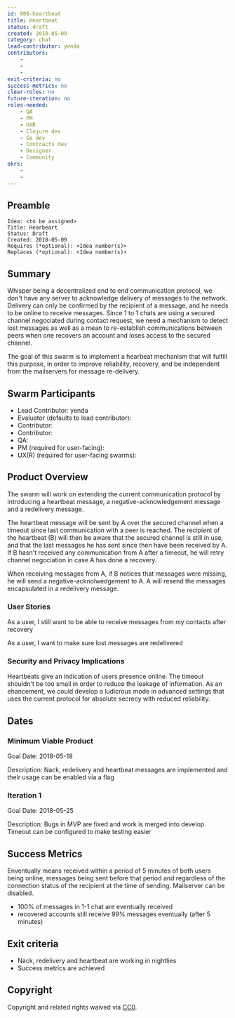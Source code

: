 ```yaml
---
id: 000-heartbeat
title: Heartbeat
status: draft
created: 2018-05-09
category: chat
lead-contributor: yenda
contributors:
    -
    -
    -
exit-criteria: no
success-metrics: no
clear-roles: no
future-iteration: no
roles-needed:
    - QA
    - PM
    - UXR
    - Clojure dev
    - Go dev
    - Contracts dev
    - Designer
    - Community
okrs:
    -
    -
---
```


## Preamble

    Idea: <to be assigned>
    Title: Hearbeart
    Status: Draft
    Created: 2018-05-09
    Requires (*optional): <Idea number(s)>
    Replaces (*optional): <Idea number(s)>

## Summary

Whisper being a decentralized end to end communication protocol, we don't have any server to acknowledge delivery of messages to the network. Delivery can only be confirmed by the recipient of a message, and he needs to be online to receive messages. Since 1 to 1 chats are using a secured channel negociated during contact request, we need a mechanism to detect lost messages as well as a mean to re-establish communications between peers when one recovers an account and loses access to the secured channel.

The goal of this swarm is to implement a hearbeat mechanism that will fulfill this purpose, in order to improve reliability, recovery, and be independent from the mailservers for message re-delivery.

## Swarm Participants

- Lead Contributor: yenda
- Evaluator (defaults to lead contributor):
- Contributor:
- Contributor:
- QA:
- PM (required for user-facing):
- UX(R) (required for user-facing swarms):

## Product Overview

The swarm will work on extending the current communication protocol by introducing a heartbeat message, a negative-acknowledgement message and a redelivery message.

The heartbeat message will be sent by A over the secured channel when a timeout since last communication with a peer is reached. The recipient of the heartbeat (B) will then be aware that the secured channel is still in use, and that the last messages he has sent since then have been received by A. 
If B hasn't received any communication from A after a timeout, he will retry channel negociation in case A has done a recovery.

When receiving messages from A, if B notices that messages were missing, he will send a negative-acknolwedgement to A. A will resend the messages encapsulated in a redelivery message.

### User Stories

As a user, I still want to be able to receive messages from my contacts after recovery

As a user, I want to make sure lost messages are redelivered

### Security and Privacy Implications

Heartbeats give an indication of users presence online. The timeout shouldn't be too small in order to reduce the leakage of information. As an ehancement, we could develop a ludicrous mode in advanced settings that uses the current protocol for absolute secrecy with reduced reliability.

## Dates

### Minimum Viable Product

Goal Date: 2018-05-18

Description: Nack, redelivery and heartbeat messages are implemented and their usage can be enabled via a flag

### Iteration 1

Goal Date: 2018-05-25

Description: Bugs in MVP are fixed and work is merged into develop. Timeout can be configured to make testing easier

## Success Metrics

Enventually means received within a period of 5 minutes of both users being online, messages being sent before that period and regardless of the connection status of the recipient at the time of sending. Mailserver can be disabled.

- 100% of messages in 1-1 chat are eventually received 
- recovered accounts still receive 99% messages eventually (after 5 minutes)

## Exit criteria

- Nack, redelivery and heartbeat are working in nightlies
- Success metrics are achieved

## Copyright

Copyright and related rights waived
via [CC0](https://creativecommons.org/publicdomain/zero/1.0/).
